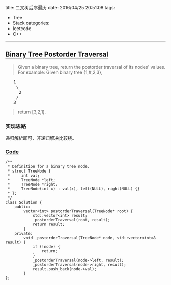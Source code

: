 title: 二叉树后序遍历
date: 2016/04/25 20:51:08
tags:
- Tree
- Stack
categories:
- leetcode
- C++

---
## [Binary Tree Postorder Traversal](https://leetcode.com/problems/binary-tree-postorder-traversal/)
> Given a binary tree, return the postorder traversal of its nodes' values.
> For example:
> Given binary tree {1,#,2,3},
> 
<pre>
   1
    \
     2
    /
   3
</pre>
> 
> return [3,2,1].

### 实现思路
递归解析即可，非递归解决比较绕。

### [Code](https://github.com/Finalcheat/leetcode/blob/master/src/Binary-Tree-Postorder-Traversal.cpp)
```
/**
 * Definition for a binary tree node.
 * struct TreeNode {
 *     int val;
 *     TreeNode *left;
 *     TreeNode *right;
 *     TreeNode(int x) : val(x), left(NULL), right(NULL) {}
 * };
 */
class Solution {
    public:
        vector<int> postorderTraversal(TreeNode* root) {
            std::vector<int> result;
            _postorderTraversal(root, result);
            return result;
        }
    private:
        void _postorderTraversal(TreeNode* node, std::vector<int>& result) {
            if (!node) {
                return;
            }
            _postorderTraversal(node->left, result);
            _postorderTraversal(node->right, result);
            result.push_back(node->val);
        }
};
```
